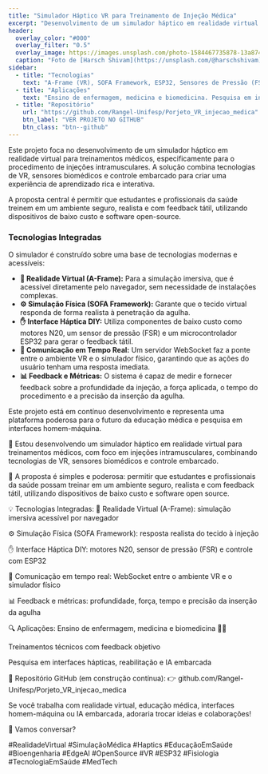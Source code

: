 ```yaml
---
title: "Simulador Háptico VR para Treinamento de Injeção Médica"
excerpt: "Desenvolvimento de um simulador háptico em realidade virtual para treinamento de injeções intramusculares, utilizando VR, sensores biomédicos e controle embarcado."
header:
  overlay_color: "#000"
  overlay_filter: "0.5"
  overlay_image: https://images.unsplash.com/photo-1584467735878-13a87468a3ea?q=80&w=1974&auto=format&fit=crop&ixlib=rb-4.0.3&ixid=M3wxMjA3fDB8MHxwaG90by1wYWdlfHx8fGVufDB8fHx8fA%3D%3D
  caption: "Foto de [Harsch Shivam](https://unsplash.com/@harschshivam) em [Unsplash](https://unsplash.com)"
sidebar:
  - title: "Tecnologias"
    text: "A-Frame (VR), SOFA Framework, ESP32, Sensores de Pressão (FSR), WebSocket"
  - title: "Aplicações"
    text: "Ensino de enfermagem, medicina e biomedicina. Pesquisa em interfaces hápticas e IA embarcada."
  - title: "Repositório"
    url: "https://github.com/Rangel-Unifesp/Porjeto_VR_injecao_medica"
    btn_label: "VER PROJETO NO GITHUB"
    btn_class: "btn--github"
---
```


Este projeto foca no desenvolvimento de um simulador háptico em realidade virtual para treinamentos médicos, especificamente para o procedimento de injeções intramusculares. A solução combina tecnologias de VR, sensores biomédicos e controle embarcado para criar uma experiência de aprendizado rica e interativa.

A proposta central é permitir que estudantes e profissionais da saúde treinem em um ambiente seguro, realista e com feedback tátil, utilizando dispositivos de baixo custo e software open-source.

### Tecnologias Integradas

O simulador é construído sobre uma base de tecnologias modernas e acessíveis:

*   **🧠 Realidade Virtual (A-Frame):** Para a simulação imersiva, que é acessível diretamente pelo navegador, sem necessidade de instalações complexas.
*   **⚙️ Simulação Física (SOFA Framework):** Garante que o tecido virtual responda de forma realista à penetração da agulha.
*   **✋ Interface Háptica DIY:** Utiliza componentes de baixo custo como motores N20, um sensor de pressão (FSR) e um microcontrolador ESP32 para gerar o feedback tátil.
*   **📶 Comunicação em Tempo Real:** Um servidor WebSocket faz a ponte entre o ambiente VR e o simulador físico, garantindo que as ações do usuário tenham uma resposta imediata.
*   **📊 Feedback e Métricas:** O sistema é capaz de medir e fornecer feedback sobre a profundidade da injeção, a força aplicada, o tempo do procedimento e a precisão da inserção da agulha.

Este projeto está em contínuo desenvolvimento e representa uma plataforma poderosa para o futuro da educação médica e pesquisa em interfaces homem-máquina.

🚀 Estou desenvolvendo um simulador háptico em realidade virtual para treinamentos médicos, com foco em injeções intramusculares, combinando tecnologias de VR, sensores biomédicos e controle embarcado.

🔬 A proposta é simples e poderosa: permitir que estudantes e profissionais da saúde possam treinar em um ambiente seguro, realista e com feedback tátil, utilizando dispositivos de baixo custo e software open source.

💡 Tecnologias Integradas:
🧠 Realidade Virtual (A-Frame): simulação imersiva acessível por navegador

⚙️ Simulação Física (SOFA Framework): resposta realista do tecido à injeção

✋ Interface Háptica DIY: motores N20, sensor de pressão (FSR) e controle com ESP32

📶 Comunicação em tempo real: WebSocket entre o ambiente VR e o simulador físico

📊 Feedback e métricas: profundidade, força, tempo e precisão da inserção da agulha

🔍 Aplicações:
Ensino de enfermagem, medicina e biomedicina 🧑‍⚕️

Treinamentos técnicos com feedback objetivo

Pesquisa em interfaces hápticas, reabilitação e IA embarcada

📎 Repositório GitHub (em construção contínua):
👉 github.com/Rangel-Unifesp/Porjeto_VR_injecao_medica

Se você trabalha com realidade virtual, educação médica, interfaces homem-máquina ou IA embarcada, adoraria trocar ideias e colaborações!

💬 Vamos conversar?

#RealidadeVirtual #SimulaçãoMédica #Haptics #EducaçãoEmSaúde #Bioengenharia #EdgeAI #OpenSource #VR #ESP32 #Fisiologia #TecnologiaEmSaúde #MedTech